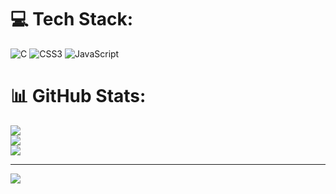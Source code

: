 
# 💻 Tech Stack:
![C](https://img.shields.io/badge/c-%2300599C.svg?style=for-the-badge&logo=c&logoColor=white) ![CSS3](https://img.shields.io/badge/css3-%231572B6.svg?style=for-the-badge&logo=css3&logoColor=white) ![JavaScript](https://img.shields.io/badge/javascript-%23323330.svg?style=for-the-badge&logo=javascript&logoColor=%23F7DF1E)
# 📊 GitHub Stats:
![](https://github-readme-stats.vercel.app/api?username=vidhikabathani&theme=dark&hide_border=false&include_all_commits=false&count_private=false)<br/>
![](https://github-readme-streak-stats.herokuapp.com/?user=vidhikabathani&theme=dark&hide_border=false)<br/>
![](https://github-readme-stats.vercel.app/api/top-langs/?username=vidhikabathani&theme=dark&hide_border=false&include_all_commits=false&count_private=false&layout=compact)

---
[![](https://visitcount.itsvg.in/api?id=vidhikabathani&icon=0&color=0)](https://visitcount.itsvg.in)

<!-- Proudly created with GPRM ( https://gprm.itsvg.in ) -->
